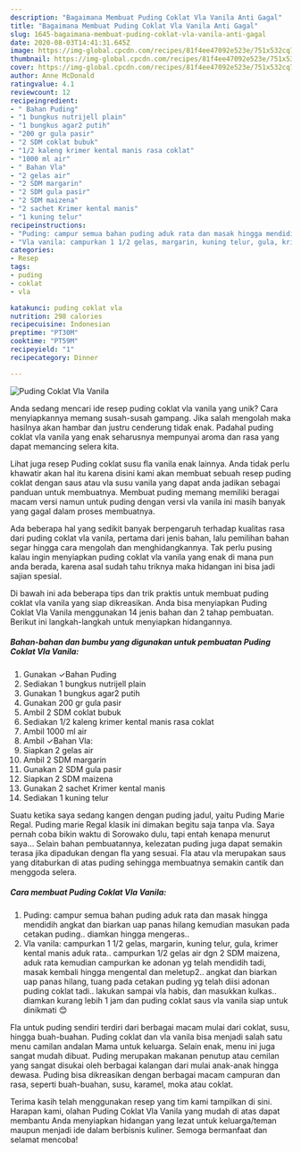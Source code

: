 ```yaml
---
description: "Bagaimana Membuat Puding Coklat Vla Vanila Anti Gagal"
title: "Bagaimana Membuat Puding Coklat Vla Vanila Anti Gagal"
slug: 1645-bagaimana-membuat-puding-coklat-vla-vanila-anti-gagal
date: 2020-08-03T14:41:31.645Z
image: https://img-global.cpcdn.com/recipes/81f4ee47092e523e/751x532cq70/puding-coklat-vla-vanila-foto-resep-utama.jpg
thumbnail: https://img-global.cpcdn.com/recipes/81f4ee47092e523e/751x532cq70/puding-coklat-vla-vanila-foto-resep-utama.jpg
cover: https://img-global.cpcdn.com/recipes/81f4ee47092e523e/751x532cq70/puding-coklat-vla-vanila-foto-resep-utama.jpg
author: Anne McDonald
ratingvalue: 4.1
reviewcount: 12
recipeingredient:
- " Bahan Puding"
- "1 bungkus nutrijell plain"
- "1 bungkus agar2 putih"
- "200 gr gula pasir"
- "2 SDM coklat bubuk"
- "1/2 kaleng krimer kental manis rasa coklat"
- "1000 ml air"
- " Bahan Vla"
- "2 gelas air"
- "2 SDM margarin"
- "2 SDM gula pasir"
- "2 SDM maizena"
- "2 sachet Krimer kental manis"
- "1 kuning telur"
recipeinstructions:
- "Puding: campur semua bahan puding aduk rata dan masak hingga mendidih angkat dan biarkan uap panas hilang kemudian masukan pada cetakan puding.. diamkan hingga mengeras.."
- "Vla vanila: campurkan 1 1/2 gelas, margarin, kuning telur, gula, krimer kental manis aduk rata.. campurkan 1/2 gelas air dgn 2 SDM maizena, aduk rata kemudian campurkan ke adonan yg telah mendidih tadi, masak kembali hingga mengental dan meletup2.. angkat dan biarkan uap panas hilang, tuang pada cetakan puding yg telah diisi adonan puding coklat tadi.. lakukan sampai vla habis, dan masukkan kulkas.. diamkan kurang lebih 1 jam dan puding coklat saus vla vanila siap untuk dinikmati 😊"
categories:
- Resep
tags:
- puding
- coklat
- vla

katakunci: puding coklat vla 
nutrition: 298 calories
recipecuisine: Indonesian
preptime: "PT30M"
cooktime: "PT59M"
recipeyield: "1"
recipecategory: Dinner

---
```



![Puding Coklat Vla Vanila](https://img-global.cpcdn.com/recipes/81f4ee47092e523e/751x532cq70/puding-coklat-vla-vanila-foto-resep-utama.jpg)

Anda sedang mencari ide resep puding coklat vla vanila yang unik? Cara menyiapkannya memang susah-susah gampang. Jika salah mengolah maka hasilnya akan hambar dan justru cenderung tidak enak. Padahal puding coklat vla vanila yang enak seharusnya mempunyai aroma dan rasa yang dapat memancing selera kita.

Lihat juga resep Puding coklat susu fla vanila enak lainnya. Anda tidak perlu khawatir akan hal itu karena disini kami akan membuat sebuah resep puding coklat dengan saus atau vla susu vanila yang dapat anda jadikan sebagai panduan untuk membuatnya. Membuat puding memang memiliki beragai macam versi namun untuk puding dengan versi vla vanila ini masih banyak yang gagal dalam proses membuatnya.

Ada beberapa hal yang sedikit banyak berpengaruh terhadap kualitas rasa dari puding coklat vla vanila, pertama dari jenis bahan, lalu pemilihan bahan segar hingga cara mengolah dan menghidangkannya. Tak perlu pusing kalau ingin menyiapkan puding coklat vla vanila yang enak di mana pun anda berada, karena asal sudah tahu triknya maka hidangan ini bisa jadi sajian spesial.


Di bawah ini ada beberapa tips dan trik praktis untuk membuat puding coklat vla vanila yang siap dikreasikan. Anda bisa menyiapkan Puding Coklat Vla Vanila menggunakan 14 jenis bahan dan 2 tahap pembuatan. Berikut ini langkah-langkah untuk menyiapkan hidangannya.

<!--inarticleads1-->

##### Bahan-bahan dan bumbu yang digunakan untuk pembuatan Puding Coklat Vla Vanila:

1. Gunakan  ✓Bahan Puding
1. Sediakan 1 bungkus nutrijell plain
1. Gunakan 1 bungkus agar2 putih
1. Gunakan 200 gr gula pasir
1. Ambil 2 SDM coklat bubuk
1. Sediakan 1/2 kaleng krimer kental manis rasa coklat
1. Ambil 1000 ml air
1. Ambil  ✓Bahan Vla:
1. Siapkan 2 gelas air
1. Ambil 2 SDM margarin
1. Gunakan 2 SDM gula pasir
1. Siapkan 2 SDM maizena
1. Gunakan 2 sachet Krimer kental manis
1. Sediakan 1 kuning telur


Suatu ketika saya sedang kangen dengan puding jadul, yaitu Puding Marie Regal. Puding marie Regal klasik ini dimakan begitu saja tanpa vla. Saya pernah coba bikin waktu di Sorowako dulu, tapi entah kenapa menurut saya… Selain bahan pembuatannya, kelezatan puding juga dapat semakin terasa jika dipadukan dengan fla yang sesuai. Fla atau vla merupakan saus yang ditaburkan di atas puding sehingga membuatnya semakin cantik dan menggoda selera. 

<!--inarticleads2-->

##### Cara membuat Puding Coklat Vla Vanila:

1. Puding: campur semua bahan puding aduk rata dan masak hingga mendidih angkat dan biarkan uap panas hilang kemudian masukan pada cetakan puding.. diamkan hingga mengeras..
1. Vla vanila: campurkan 1 1/2 gelas, margarin, kuning telur, gula, krimer kental manis aduk rata.. campurkan 1/2 gelas air dgn 2 SDM maizena, aduk rata kemudian campurkan ke adonan yg telah mendidih tadi, masak kembali hingga mengental dan meletup2.. angkat dan biarkan uap panas hilang, tuang pada cetakan puding yg telah diisi adonan puding coklat tadi.. lakukan sampai vla habis, dan masukkan kulkas.. diamkan kurang lebih 1 jam dan puding coklat saus vla vanila siap untuk dinikmati 😊


Fla untuk puding sendiri terdiri dari berbagai macam mulai dari coklat, susu, hingga buah-buahan. Puding coklat dan vla vanila bisa menjadi salah satu menu camilan andalan Mama untuk keluarga. Selain enak, menu ini juga sangat mudah dibuat. Puding merupakan makanan penutup atau cemilan yang sangat disukai oleh berbagai kalangan dari mulai anak-anak hingga dewasa. Puding bisa dikreasikan dengan berbagai macam campuran dan rasa, seperti buah-buahan, susu, karamel, moka atau coklat. 

Terima kasih telah menggunakan resep yang tim kami tampilkan di sini. Harapan kami, olahan Puding Coklat Vla Vanila yang mudah di atas dapat membantu Anda menyiapkan hidangan yang lezat untuk keluarga/teman maupun menjadi ide dalam berbisnis kuliner. Semoga bermanfaat dan selamat mencoba!
